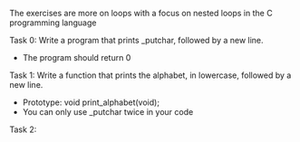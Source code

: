 The exercises are more on loops with a focus on nested loops in the C programming language

Task 0: Write a program that prints _putchar, followed by a new line.
- The program should return 0

Task 1: Write a function that prints the alphabet, in lowercase, followed by a new line.
- Prototype: void print_alphabet(void);
- You can only use _putchar twice in your code

Task 2:
